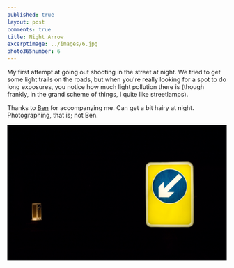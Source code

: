 ```yaml
---
published: true
layout: post
comments: true
title: Night Arrow
excerptimage: ../images/6.jpg
photo365number: 6
---
```


My first attempt at going out shooting in the street at night. We tried to get some light trails on the roads, but when you're really looking for a spot to do long exposures, you notice how much light pollution there is (though frankly, in the grand scheme of things, I quite like streetlamps). 

Thanks to [Ben](https://www.flickr.com/ben_pope2000) for accompanying me. Can get a bit hairy at night. Photographing, that is; not Ben. 

[![Image 6/365](../images/6.jpg)](https://www.flickr.com/gp/tmadhavan/2YB73G/)
